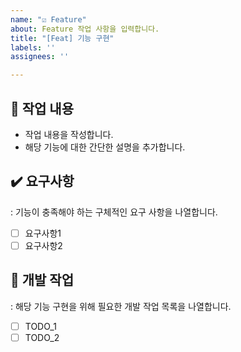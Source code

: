```yaml
---
name: "☑️ Feature"
about: Feature 작업 사항을 입력합니다.
title: "[Feat] 기능 구현"
labels: ''
assignees: ''

---
```


## 📝 작업 내용
- 작업 내용을 작성합니다.
- 해당 기능에 대한 간단한 설명을 추가합니다. 

## ✔️ 요구사항
: 기능이 충족해야 하는 구체적인 요구 사항을 나열합니다.
- [ ] 요구사항1
- [ ] 요구사항2

## 🔧 개발 작업
: 해당 기능 구현을 위해 필요한 개발 작업 목록을 나열합니다.
- [ ] TODO_1
- [ ] TODO_2
